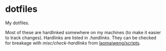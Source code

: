dotfiles
========

My dotfiles.

Most of these are hardlinked somewhere on my machines (to make it easier to track changes).
Hardlinks are listed in *.hardlinks*. They can be checked for breakage with *misc/check-hardlinks* from [laomaiweng/scripts](https://github.com/laomaiweng/scripts).

